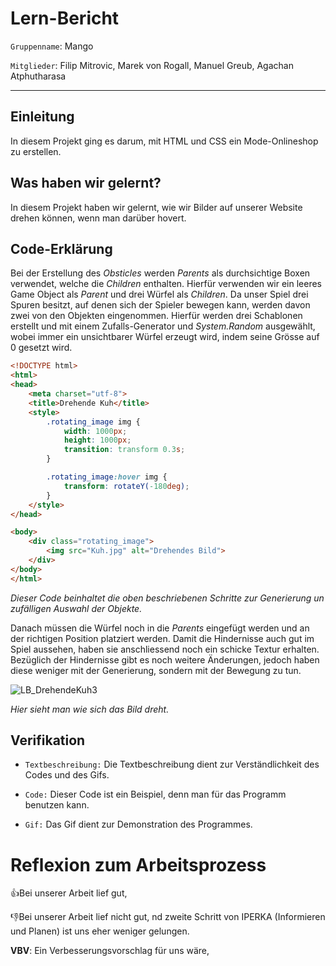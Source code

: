 # Lern-Bericht
`Gruppenname`: Mango 

`Mitglieder`: Filip Mitrovic, Marek von Rogall, Manuel Greub, Agachan Atphutharasa

-----------------------------------------------------------------------------------------------------------------------------------------------------------------------
## Einleitung

In diesem Projekt ging es darum, mit HTML und CSS ein Mode-Onlineshop zu erstellen.

## Was haben wir gelernt?

In diesem Projekt haben wir gelernt, wie wir Bilder auf unserer Website drehen können, wenn man darüber hovert.

## Code-Erklärung


Bei der Erstellung des *Obsticles* werden *Parents* als durchsichtige Boxen verwendet, welche die *Children* enthalten. Hierfür verwenden wir ein leeres Game Object als *Parent* und drei Würfel als *Children*. 
Da unser Spiel drei Spuren besitzt, auf denen sich der Spieler bewegen kann, werden davon zwei von den Objekten eingenommen. Hierfür werden drei Schablonen erstellt und mit einem Zufalls-Generator und *System.Random* ausgewählt, wobei immer ein unsichtbarer Würfel erzeugt wird, indem seine Grösse auf 0 gesetzt wird.

```html
<!DOCTYPE html>
<html>
<head>
    <meta charset="utf-8">
    <title>Drehende Kuh</title>
    <style>
        .rotating_image img {
            width: 1000px;
            height: 1000px;
            transition: transform 0.3s;
        }

        .rotating_image:hover img {
            transform: rotateY(-180deg);
        }
    </style>
</head>

<body>
    <div class="rotating_image">
        <img src="Kuh.jpg" alt="Drehendes Bild">
    </div>
</body>
</html>
```
*Dieser Code beinhaltet die oben beschriebenen Schritte zur Generierung un zufälligen Auswahl der Objekte.*


Danach müssen die Würfel noch in die *Parents* eingefügt werden und an der richtigen Position platziert werden.
Damit die Hindernisse auch gut im Spiel aussehen, haben sie anschliessend noch ein schicke Textur erhalten.
Bezüglich der Hindernisse gibt es noch weitere Änderungen, jedoch haben diese weniger mit der Generierung, sondern mit der Bewegung zu tun.

![LB_DrehendeKuh3](https://github.com/marekvonrogall/LA1600/assets/110893394/5003f612-e105-485f-ba5d-9e369f6a151d)

*Hier sieht man wie sich das Bild dreht.*



## Verifikation

* `Textbeschreibung:` Die Textbeschreibung dient zur Verständlichkeit des Codes und des Gifs.

* `Code:` Dieser Code ist ein Beispiel, denn man für das Programm benutzen kann.

* `Gif:` Das Gif dient zur Demonstration des Programmes.

# Reflexion zum Arbeitsprozess


👍Bei unserer Arbeit lief gut,  


👎Bei unserer Arbeit lief nicht gut, nd zweite Schritt von IPERKA (Informieren und Planen) ist uns eher weniger gelungen. 


**VBV**: Ein Verbesserungsvorschlag für uns wäre, 


